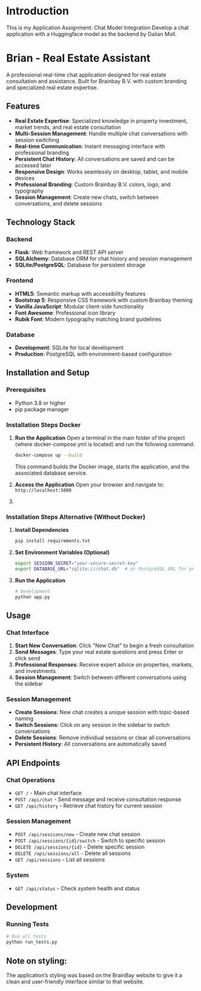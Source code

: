 # Introduction
This is my Application Assignment: Chat Model Integration Develop a chat application with a Huggingface model as the backend by Dalian Moll.

# Brian - Real Estate Assistant
A professional real-time chat application designed for real estate consultation and assistance. Built for Brainbay B.V. with custom branding and specialized real estate expertise.

## Features

- **Real Estate Expertise**: Specialized knowledge in property investment, market trends, and real estate consultation
- **Multi-Session Management**: Handle multiple chat conversations with session switching
- **Real-time Communication**: Instant messaging interface with professional branding
- **Persistent Chat History**: All conversations are saved and can be accessed later
- **Responsive Design**: Works seamlessly on desktop, tablet, and mobile devices
- **Professional Branding**: Custom Brainbay B.V. colors, logo, and typography
- **Session Management**: Create new chats, switch between conversations, and delete sessions

## Technology Stack

### Backend
- **Flask**: Web framework and REST API server
- **SQLAlchemy**: Database ORM for chat history and session management
- **SQLite/PostgreSQL**: Database for persistent storage

### Frontend
- **HTML5**: Semantic markup with accessibility features
- **Bootstrap 5**: Responsive CSS framework with custom Brainbay theming
- **Vanilla JavaScript**: Modular client-side functionality
- **Font Awesome**: Professional icon library
- **Rubik Font**: Modern typography matching brand guidelines

### Database
- **Development**: SQLite for local development
- **Production**: PostgreSQL with environment-based configuration

## Installation and Setup

### Prerequisites
- Python 3.8 or higher
- pip package manager

### Installation Steps Docker

1. **Run the Application**
    Open a terminal in the main folder of the project (where docker-compose.yml is located) and run the following command:
   ```bash
   docker-compose up --build
   ```
   This command builds the Docker image, starts the application, and the associated database service.

2. **Access the Application**
   Open your browser and navigate to: `http://localhost:5000`
3. 
### Installation Steps Alternative (Without Docker)

1. **Install Dependencies**
   ```bash
   pip install requirements.txt
   ```

2. **Set Environment Variables (Optional)**
   ```bash
   export SESSION_SECRET="your-secure-secret-key"
   export DATABASE_URL="sqlite:///chat.db"  # or PostgreSQL URL for production
   ```

3. **Run the Application**
   ```bash
   # Development
   python app.py
   ```

## Usage

### Chat Interface
1. **Start New Conversation**: Click "New Chat" to begin a fresh consultation
2. **Send Messages**: Type your real estate questions and press Enter or click send
3. **Professional Responses**: Receive expert advice on properties, markets, and investments
4. **Session Management**: Switch between different conversations using the sidebar

### Session Management
- **Create Sessions**: New chat creates a unique session with topic-based naming
- **Switch Sessions**: Click on any session in the sidebar to switch conversations
- **Delete Sessions**: Remove individual sessions or clear all conversations
- **Persistent History**: All conversations are automatically saved

## API Endpoints

### Chat Operations
- `GET /` - Main chat interface
- `POST /api/chat` - Send message and receive consultation response
- `GET /api/history` - Retrieve chat history for current session

### Session Management
- `POST /api/sessions/new` - Create new chat session
- `POST /api/sessions/{id}/switch` - Switch to specific session
- `DELETE /api/sessions/{id}` - Delete specific session
- `DELETE /api/sessions/all` - Delete all sessions
- `GET /api/sessions` - List all sessions

### System
- `GET /api/status` - Check system health and status

## Development

### Running Tests
```bash
# Run all tests
python run_tests.py
```

## Note on styling:
The application’s styling was based on the BrainBay website to give it a clean and user-friendly interface similar to that website.